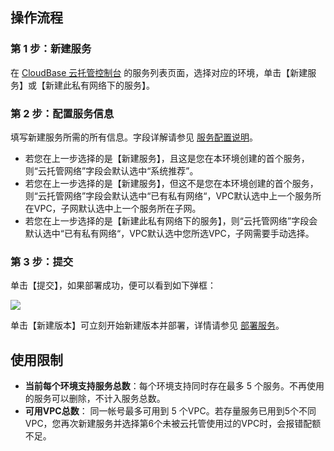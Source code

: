 ## 操作流程

### 第 1 步：新建服务

在 [CloudBase 云托管控制台](https://console.cloud.tencent.com/tcb/service) 的服务列表页面，选择对应的环境，单击【新建服务】或【新建此私有网络下的服务】。

### 第 2 步：配置服务信息

填写新建服务所需的所有信息。字段详解请参见 [服务配置说明](https://cloud.tencent.com/document/product/1243/49261)。
- 若您在上一步选择的是【新建服务】，且这是您在本环境创建的首个服务，则“云托管网络”字段会默认选中“系统推荐”。
- 若您在上一步选择的是【新建服务】，但这不是您在本环境创建的首个服务，则“云托管网络”字段会默认选中“已有私有网络“，VPC默认选中上一个服务所在VPC，子网默认选中上一个服务所在子网。
- 若您在上一步选择的是【新建此私有网络下的服务】，则“云托管网络”字段会默认选中“已有私有网络“，VPC默认选中您所选VPC，子网需要手动选择。

### 第 3 步：提交

单击【提交】，如果部署成功，便可以看到如下弹框：

![](https://main.qcloudimg.com/raw/49ee89fd54955cce5cdd008f5ccaa914.png)

单击【新建版本】可立刻开始新建版本并部署，详情请参见 [部署服务](https://cloud.tencent.com/document/product/1243/46127)。

## 使用限制

- **当前每个环境支持服务总数**：每个环境支持同时存在最多 5 个服务。不再使用的服务可以删除，不计入服务总数。
- **可用VPC总数**： 同一帐号最多可用到 5 个VPC。若存量服务已用到5个不同VPC，您再次新建服务并选择第6个未被云托管使用过的VPC时，会报错配额不足。
